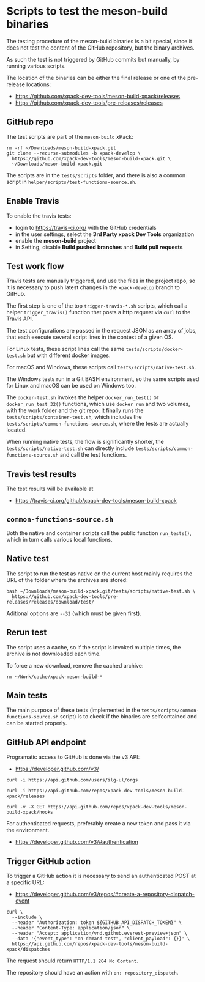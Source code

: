 # Scripts to test the meson-build binaries

The testing procedure of the meson-build binaries is a bit special, since it
does not test the content of the GitHub repository, but the binary archives.

As such the test is not triggered by GitHub commits but manually, by running
various scripts.

The location of the binaries can be either the final release or one of
the pre-release locations:

- https://github.com/xpack-dev-tools/meson-build-xpack/releases
- https://github.com/xpack-dev-tools/pre-releases/releases

## GitHub repo

The test scripts are part of the `meson-build` xPack:

```console
rm -rf ~/Downloads/meson-build-xpack.git
git clone --recurse-submodules -b xpack-develop \
  https://github.com/xpack-dev-tools/meson-build-xpack.git \
  ~/Downloads/meson-build-xpack.git
```

The scripts are in the `tests/scripts` folder, and there is also a
common script in `helper/scripts/test-functions-source.sh`.

## Enable Travis

To enable the travis tests:

- login to https://travis-ci.org/ with the GitHub credentials
- in the user settings, select the **3rd Party xpack Dev Tools** organization
- enable the **meson-build** project
- in Setting, disable **Build pushed branches** and **Build pull requests**

## Test work flow

Travis tests are manually triggered, and use the files in the project repo,
so it is necessary to push latest changes in the `xpack-develop` branch
to GitHub.

The first step is one of the top `trigger-travis-*.sh` scripts,
which call a helper `trigger_travis()` function that posts a http
request via `curl` to the Travis API.

The test configurations are passed in the request JSON as an array of
jobs, that each execute several script lines in the context of a given OS.

For Linux tests, these script lines call the same
`tests/scripts/docker-test.sh` but with different docker images.

For macOS and Windows, these scripts call `tests/scripts/native-test.sh`.

The Windows tests run in a Git BASH environment, so
the same scripts used for Linux and macOS can be used on Windows too.

The `docker-test.sh` invokes the helper `docker_run_test()` or
`docker_run_test_32()` functions, which use `docker run` and two volumes,
with the work folder and the git repo. It finally runs the
`tests/scripts/container-test.sh`, which includes the
`tests/scripts/common-functions-source.sh`, where the tests are actually
located.

When running native tests, the flow is significantly shorter,
the `tests/scripts/native-test.sh` can directly include
`tests/scripts/common-functions-source.sh` and call the test functions.

## Travis test results

The test results will be available at

- https://travis-ci.org/github/xpack-dev-tools/meson-build-xpack

## `common-functions-source.sh`

Both the native and container scripts call the public function
`run_tests()`, which in turn calls various local functions.

## Native test

The script to run the test as native on the current host mainly requires
the URL of the folder where the archives are stored:

```console
bash ~/Downloads/meson-build-xpack.git/tests/scripts/native-test.sh \
  https://github.com/xpack-dev-tools/pre-releases/releases/download/test/
```

Aditional options are `--32` (which must be given first).

## Rerun test

The script uses a cache, so if the script is invoked multiple times,
the archive is not downloaded each time.

To force a new download, remove the cached archive:

```console
rm ~/Work/cache/xpack-meson-build-*
```

## Main tests

The main purpose of these tests (implemented in the
`tests/scripts/common-functions-source.sh` script)
is to ckeck if the binaries are selfcontained
and can be started properly.

## GitHub API endpoint

Programatic access to GitHub is done via the v3 API:

- https://developer.github.com/v3/

```console
curl -i https://api.github.com/users/ilg-ul/orgs

curl -i https://api.github.com/repos/xpack-dev-tools/meson-build-xpack/releases

curl -v -X GET https://api.github.com/repos/xpack-dev-tools/meson-build-xpack/hooks
```

For authenticated requests, preferably create a new token and pass it
via the environment.

- https://developer.github.com/v3/#authentication

## Trigger GitHub action

To trigger a GitHub action it is necessary to send an authenticated POST
at a specific URL:

- https://developer.github.com/v3/repos/#create-a-repository-dispatch-event

```console
curl \
  --include \
  --header "Authorization: token ${GITHUB_API_DISPATCH_TOKEN}" \
  --header "Content-Type: application/json" \
  --header "Accept: application/vnd.github.everest-preview+json" \
  --data '{"event_type": "on-demand-test", "client_payload": {}}' \
  https://api.github.com/repos/xpack-dev-tools/meson-build-xpack/dispatches
```

The request should return `HTTP/1.1 204 No Content`.

The repository should have an action with `on: repository_dispatch`.
